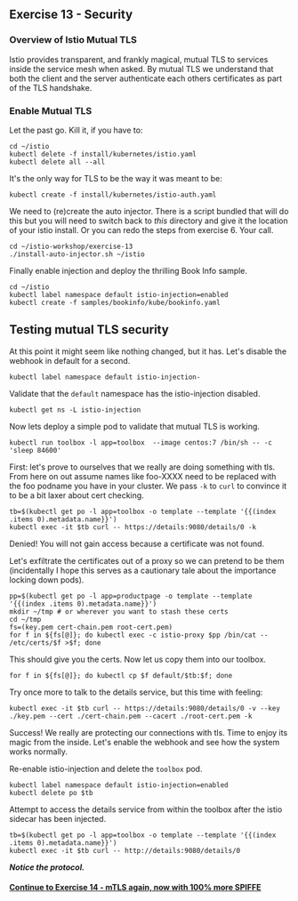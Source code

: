 ## Exercise 13 - Security

### Overview of Istio Mutual TLS

Istio provides transparent, and frankly magical, mutual TLS to services inside the service mesh when asked. By mutual TLS we understand that both the client and the server authenticate each others certificates as part of the TLS handshake.

### Enable Mutual TLS

Let the past go. Kill it, if you have to:
```
cd ~/istio
kubectl delete -f install/kubernetes/istio.yaml
kubectl delete all --all
```

It's the only way for TLS to be the way it was meant to be:

```
kubectl create -f install/kubernetes/istio-auth.yaml
```

We need to (re)create the auto injector. There is a script bundled that will do this but you will need to switch back to _this_ directory and give it the location of your istio install. Or you can redo the steps from exercise 6. Your call.

```
cd ~/istio-workshop/exercise-13
./install-auto-injector.sh ~/istio
```

Finally enable injection and deploy the thrilling Book Info sample.

```
cd ~/istio
kubectl label namespace default istio-injection=enabled
kubectl create -f samples/bookinfo/kube/bookinfo.yaml
```

## Testing mutual TLS security

At this point it might seem like nothing changed, but it has.
Let's disable the webhook in default for a second.

```
kubectl label namespace default istio-injection-
```

Validate that the `default` namespace has the istio-injection disabled.

```
kubectl get ns -L istio-injection
```

Now lets deploy a simple pod to validate that mutual TLS is working.

```
kubectl run toolbox -l app=toolbox  --image centos:7 /bin/sh -- -c 'sleep 84600'
```

First: let's prove to ourselves that we really are doing something with tls. From here on out assume names like foo-XXXX need to be replaced with the foo podname you have in your cluster. We pass `-k` to `curl` to convince it to be a bit laxer about cert checking.

```
tb=$(kubectl get po -l app=toolbox -o template --template '{{(index .items 0).metadata.name}}')
kubectl exec -it $tb curl -- https://details:9080/details/0 -k
```

Denied! You will not gain access because a certificate was not found.

Let's exfiltrate the certificates out of a proxy so we can pretend to be them (incidentally I hope this serves as a cautionary tale about the importance locking down pods).

```
pp=$(kubectl get po -l app=productpage -o template --template '{{(index .items 0).metadata.name}}')
mkdir ~/tmp # or wherever you want to stash these certs
cd ~/tmp
fs=(key.pem cert-chain.pem root-cert.pem)
for f in ${fs[@]}; do kubectl exec -c istio-proxy $pp /bin/cat -- /etc/certs/$f >$f; done
```

This should give you the certs. Now let us copy them into our toolbox.

```
for f in ${fs[@]}; do kubectl cp $f default/$tb:$f; done
```

Try once more to talk to the details service, but this time with feeling:

```
kubectl exec -it $tb curl -- https://details:9080/details/0 -v --key ./key.pem --cert ./cert-chain.pem --cacert ./root-cert.pem -k
```

Success! We really are protecting our connections with tls. Time to enjoy its magic from the inside. Let's enable the webhook and see how the system works normally.

Re-enable istio-injection and delete the `toolbox` pod.
```
kubectl label namespace default istio-injection=enabled
kubectl delete po $tb
```

Attempt to access the details service from within the toolbox after the istio sidecar has been injected.

```
tb=$(kubectl get po -l app=toolbox -o template --template '{{(index .items 0).metadata.name}}')
kubectl exec -it $tb curl -- http://details:9080/details/0
```

**_Notice the protocol._**

#### [Continue to Exercise 14 - mTLS again, now with 100% more SPIFFE](../exercise-14/README.md)
